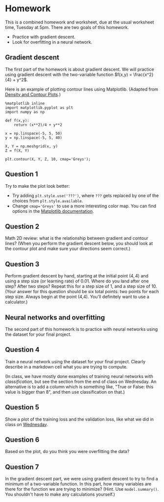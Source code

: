 # Homework

This is a combined homework and worksheet, due at the usual worksheet time, Tuesday at 5pm.  There are two goals of this homework.
* Practice with gradient descent.
* Look for overfitting in a neural network.

## Gradient descent

The first part of the homework is about gradient descent.  We will practice using gradient descent with the two-variable function $f(x,y) = \frac{x^2}{4} + y^2$.

Here is an example of plotting contour lines using Matplotlib.  (Adapted from [Density and Contour Plots](https://jakevdp.github.io/PythonDataScienceHandbook/04.04-density-and-contour-plots.html).)

```
%matplotlib inline
import matplotlib.pyplot as plt
import numpy as np

def f(x,y):
    return (x**2)/4 + y**2

x = np.linspace(-5, 5, 50)
y = np.linspace(-5, 5, 40)

X, Y = np.meshgrid(x, y)
Z = f(X, Y)

plt.contour(X, Y, Z, 10, cmap='Greys');
```

## Question 1
Try to make the plot look better:
* Try adding `plt.style.use('???')`, where `???` gets replaced by one of the choices from `plt.style.available`.
* Change `cmap='Greys'` to use a more interesting color map.  You can find options in the [Matplotlib documentation](https://matplotlib.org/stable/tutorials/colors/colormaps.html).

## Question 2
Math 2D review: what is the relationship between gradient and contour lines?  (When you perform the gradient descent below, you should look at the contour plot and make sure your directions seem correct.)

## Question 3

Perform gradient descent by hand, starting at the initial point $(4,4)$ and using a step size (or learning rate) of 0.01.  Where do you land after one step?  After two steps?  Repeat this for a step size of 1, and a step size of 10.  (Your answer for this question should be six total points: two points for each step size.  Always begin at the point (4,4).  You'll definitely want to use a calculator.)

## Neural networks and overfitting

The second part of this homework is to practice with neural networks using the dataset for your final project.

## Question 4
Train a neural network using the dataset for your final project.  Clearly describe in a markdown cell what you are trying to compute.  

(In class, we have mostly done examples of training neural networks with *classification*, but see the [](tf-regression) section from the end of class on Wednesday.  An alternative is to add a column which is something like, "True or False: this value is bigger than 8", and then use classification on that.)

## Question 5
Show a plot of the training loss and the validation loss, like what we did in class on [Wednesday](overfitting.ipynb).

## Question 6
Based on the plot, do you think you were overfitting the data?

## Question 7

In the gradient descent part, we were using gradient descent to try to find a minimum of a two-variable function.  In this part, how many variables are there for the function we are trying to minimize?  (Hint.  Use `model.summary()`.  You shouldn't have to make any calculations yourself.)